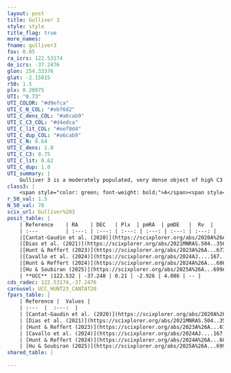 ```yaml
---
layout: post
title: Gulliver 3
style: style
title_flag: true
more_names: 
fname: gulliver3
fov: 0.05
ra_icrs: 122.53174
de_icrs: -37.2476
glon: 254.33376
glat: -2.15015
r50: 1.5
plx: 0.20975
UTI: "0.73"
UTI_COLOR: "#d9efca"
UTI_C_N_COL: "#ebf6d2"
UTI_C_dens_COL: "#a6cab9"
UTI_C_C3_COL: "#d4edca"
UTI_C_lit_COL: "#eef8d4"
UTI_C_dup_COL: "#a6cab9"
UTI_C_N: 0.64
UTI_C_dens: 1.0
UTI_C_C3: 0.75
UTI_C_lit: 0.62
UTI_C_dup: 1.0
UTI_summary: |
    Gulliver 3 is a moderately populated, very dense object of high C3 quality. It is moderately studied in the literature.
class3: |
    <span style="color: green; font-weight: bold;">A</span><span style="color: #FFC300; font-weight: bold;">B</span>
r_50_val: 1.5
N_50_val: 78
scix_url: Gulliver%203
posit_table: |
    | Reference    | RA    | DEC   | Plx  | pmRA  | pmDE   |  Rv  |
    | :---         | :---: | :---: | :---: | :---: | :---: | :---: |
    |[Cantat-Gaudin et al. (2020)](https://scixplorer.org/abs/2020A%26A...640A...1C) | 122.536 | -37.244 | 0.191 | -2.962 | 4.106 | -- |
    |[Dias et al. (2021)](https://scixplorer.org/abs/2021MNRAS.504..356D) | 122.531 | -37.243 | 0.174 | -2.939 | 4.112 | -- |
    |[Hunt & Reffert (2023)](https://scixplorer.org/abs/2023A%26A...673A.114H) | 122.533 | -37.248 | 0.209 | -2.922 | 4.083 | -- |
    |[Cavallo et al. (2024)](https://scixplorer.org/abs/2024AJ....167...12C) | 122.525 | -37.255 | 0.209 | -- | -- | -- |
    |[Hunt & Reffert (2024)](https://scixplorer.org/abs/2024A%26A...686A..42H) | 122.533 | -37.248 | 0.209 | -2.922 | 4.083 | -- |
    |[Hu & Soubiran (2025)](https://scixplorer.org/abs/2025A%26A...699A.246H) | 122.525 | -37.255 | -- | -- | -- | -- |
    | **UCC** |122.532 | -37.248 | 0.21 | -2.926 | 4.086 | -- | 
cds_radec: 122.53174,-37.2476
carousel: UCC_HUNT23_CANTAT20
fpars_table: |
    | Reference |  Values |
    | :---  |  :---:  |
    | [Cantat-Gaudin et al. (2020)](https://scixplorer.org/abs/2020A%26A...640A...1C) | `AVNN=1.45, DMNN=13.23, AgeNN=8.18` |
    | [Dias et al. (2021)](https://scixplorer.org/abs/2021MNRAS.504..356D) | `Av=1.991, Dist=3644, logage=7.907, [Fe/H]=-0.1` |
    | [Hunt & Reffert (2023)](https://scixplorer.org/abs/2023A%26A...673A.114H) | `AV50=1.855, diffAV50=0.898, MOD50=13.189, logAge50=8.116` |
    | [Cavallo et al. (2024)](https://scixplorer.org/abs/2024AJ....167...12C) | `AV50=1.55, dMod50=12.65, logAge50=8.75, [Fe/H]50=0.15` |
    | [Hunt & Reffert (2024)](https://scixplorer.org/abs/2024A%26A...686A..42H) | `MassJ=541.608` |
    | [Hu & Soubiran (2025)](https://scixplorer.org/abs/2025A%26A...699A.246H) | `MA22=-0.16, MA23f=-0.54, MK24=-0.31, MF24=-0.42` |
shared_table: |
    
---
```

